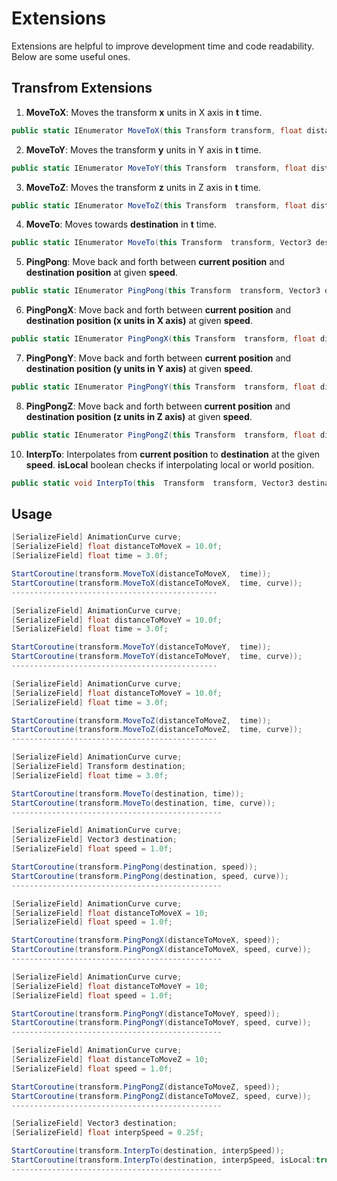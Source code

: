 # Extensions
Extensions are helpful to improve development time and code readability. Below are some useful ones.
## Transfrom Extensions

1. **MoveToX**: Moves the transform **x** units in X axis in **t** time. 
 ``` cs
public static IEnumerator MoveToX(this Transform transform, float distanceToMoveinX, float time, AnimationCurve curve = null)
```
2. **MoveToY**: Moves the transform **y** units in Y axis in **t** time. 
 ``` cs
public static IEnumerator MoveToY(this Transform  transform, float distanceToMoveY, float time,  AnimationCurve curve = null)
```
3. **MoveToZ**: Moves the transform **z** units in Z axis in **t** time. 
 ``` cs
public static IEnumerator MoveToZ(this Transform  transform, float distanceToMoveZ, float time,  AnimationCurve curve = null)
```
4. **MoveTo**: Moves towards **destination** in **t** time. 
 ``` cs
public static IEnumerator MoveTo(this Transform  transform, Vector3 destination, float time,  AnimationCurve curve = null)
```
5. **PingPong**: Move back and forth between **current position** and **destination position** at given **speed**.
 ``` cs
public static IEnumerator PingPong(this Transform  transform, Vector3 destination, float speed,  AnimationCurve curve = null)
```
6. **PingPongX**: Move back and forth between **current position** and **destination position (x units in X axis)** at given **speed**.
 ``` cs
public static IEnumerator PingPongX(this Transform  transform, float distanceToMoveX, float speed,  AnimationCurve curve = null)
```
7. **PingPongY**: Move back and forth between **current position** and **destination position (y units in Y axis)** at given **speed**.
 ``` cs
public static IEnumerator PingPongY(this Transform  transform, float distanceToMoveY, float speed,  AnimationCurve curve = null)
```
8. **PingPongZ**: Move back and forth between **current position** and **destination position (z units in Z axis)** at given **speed**.
 ``` cs
public static IEnumerator PingPongZ(this Transform  transform, float distanceToMoveZ, float speed, AnimationCurve  curve = null)
```
10. **InterpTo**: Interpolates from **current position** to **destination** at the given **speed**. **isLocal** boolean checks if interpolating local or world position. 
 ``` cs
public static void InterpTo(this  Transform  transform, Vector3 destination, float interpSpeed, bool isLocal = false)
```

## Usage
```cs
[SerializeField] AnimationCurve curve;
[SerializeField] float distanceToMoveX = 10.0f;
[SerializeField] float time = 3.0f;

StartCoroutine(transform.MoveToX(distanceToMoveX,  time));
StartCoroutine(transform.MoveToX(distanceToMoveX,  time, curve));
----------------------------------------------

[SerializeField] AnimationCurve curve;
[SerializeField] float distanceToMoveY = 10.0f;
[SerializeField] float time = 3.0f;

StartCoroutine(transform.MoveToY(distanceToMoveY,  time));
StartCoroutine(transform.MoveToY(distanceToMoveY,  time, curve));
----------------------------------------------

[SerializeField] AnimationCurve curve;
[SerializeField] float distanceToMoveY = 10.0f;
[SerializeField] float time = 3.0f;

StartCoroutine(transform.MoveToZ(distanceToMoveZ,  time));
StartCoroutine(transform.MoveToZ(distanceToMoveZ,  time, curve));
----------------------------------------------

[SerializeField] AnimationCurve curve;
[SerializeField] Transform destination;
[SerializeField] float time = 3.0f;

StartCoroutine(transform.MoveTo(destination, time));
StartCoroutine(transform.MoveTo(destination, time, curve));
-----------------------------------------------

[SerializeField] AnimationCurve curve;
[SerializeField] Vector3 destination;
[SerializeField] float speed = 1.0f;

StartCoroutine(transform.PingPong(destination, speed));
StartCoroutine(transform.PingPong(destination, speed, curve));
-----------------------------------------------

[SerializeField] AnimationCurve curve;
[SerializeField] float distanceToMoveX = 10;
[SerializeField] float speed = 1.0f;

StartCoroutine(transform.PingPongX(distanceToMoveX, speed));
StartCoroutine(transform.PingPongX(distanceToMoveX, speed, curve));
-----------------------------------------------

[SerializeField] AnimationCurve curve;
[SerializeField] float distanceToMoveY = 10;
[SerializeField] float speed = 1.0f;

StartCoroutine(transform.PingPongY(distanceToMoveY, speed));
StartCoroutine(transform.PingPongY(distanceToMoveY, speed, curve));
-----------------------------------------------

[SerializeField] AnimationCurve curve;
[SerializeField] float distanceToMoveZ = 10;
[SerializeField] float speed = 1.0f;

StartCoroutine(transform.PingPongZ(distanceToMoveZ, speed));
StartCoroutine(transform.PingPongZ(distanceToMoveZ, speed, curve));
-----------------------------------------------

[SerializeField] Vector3 destination;
[SerializeField] float interpSpeed = 0.25f;

StartCoroutine(transform.InterpTo(destination, interpSpeed));
StartCoroutine(transform.InterpTo(destination, interpSpeed, isLocal:true));
-----------------------------------------------
``` 

